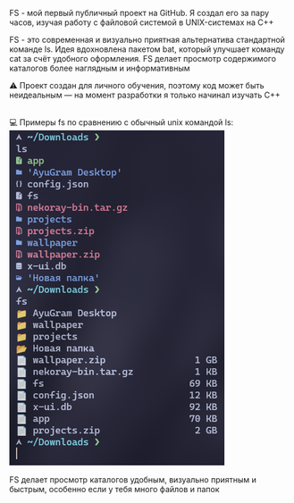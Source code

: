 FS - мой первый публичный проект на GitHub. Я создал его за пару часов, изучая работу с файловой системой в UNIX-системах на C++

FS - это современная и визуально приятная альтернатива стандартной команде ls. Идея вдохновлена пакетом bat, который улучшает команду cat за счёт удобного оформления. FS делает просмотр содержимого каталогов более наглядным и информативным

⚠️ Проект создан для личного обучения, поэтому код может быть неидеальным — на момент разработки я только начинал изучать C++

<br>
💻 Примеры fs по сравнению с обычный unix командой ls:
<br>
<img src="https://raw.githubusercontent.com/FoKey-Junior/fs/refs/heads/main/img.png">

FS делает просмотр каталогов удобным, визуально приятным и быстрым, особенно если у тебя много файлов и папок
